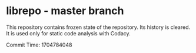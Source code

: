 # librepo - master branch

This repository contains frozen state of the repository.
Its history is cleared. It is used only for static code
analysis with Codacy.

Commit Time: 1704784048